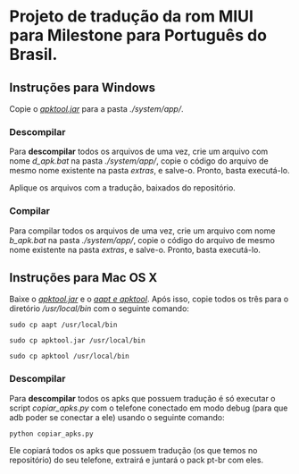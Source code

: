 Projeto de tradução da rom MIUI para Milestone para Português do Brasil.
==============================================================

Instruções para Windows
-----------------------

Copie o [*apktool.jar*](http://code.google.com/p/android-apktool/downloads/detail?name=apktool-1.3.1.tar.bz2&can=1&q=) para a pasta *./system/app/*.

### Descompilar ###

Para **descompilar** todos os arquivos de uma vez, crie um arquivo com nome *d_apk.bat* na  pasta *./system/app/*, copie o código do arquivo de mesmo nome existente na pasta *extras*, e salve-o.
Pronto, basta executá-lo.


Aplique os arquivos com a tradução, baixados do repositório.

### Compilar ###

Para compilar todos os arquivos de uma vez, crie um arquivo com nome *b_apk.bat* na  pasta *./system/app/*, copie o código do arquivo de mesmo nome existente na pasta *extras*, e salve-o.
Pronto, basta executá-lo.

Instruções para Mac OS X
-------------------------

Baixe o [*apktool.jar*](http://android-apktool.googlecode.com/files/apktool1.4.1.tar.bz2) e o 
[*aapt e apktool*](http://android-apktool.googlecode.com/files/apktool-install-macosx-r04-brut1.tar.bz2). Após isso,
copie todos os três para o diretório */usr/local/bin* com o seguinte comando:

`sudo cp aapt /usr/local/bin`

`sudo cp apktool.jar /usr/local/bin`

`sudo cp apktool /usr/local/bin`

### Descompilar ###

Para **descompilar** todos os apks que possuem tradução é só executar o script *copiar_apks.py* com o telefone conectado em modo debug
(para que adb poder se conectar a ele) usando o seguinte comando:

`python copiar_apks.py`

Ele copiará todos os apks que possuem tradução (os que temos no repositório) do seu telefone, extrairá e juntará o pack pt-br com eles.

